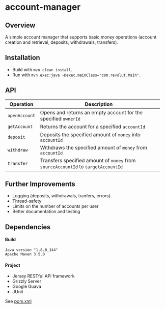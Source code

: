 # account-manager

## Overview

A simple account manager that supports basic money operations (account creation and retrieval, deposits, withdrawals, transfers).

## Installation

* Build with `mvn clean install`.
* Run with `mvn exec:java -Dexec.mainClass="com.revolut.Main"`.

## API

|Operation|Description|
|-|-|
|`openAccount`|Opens and returns an empty account for the specified `ownerId`|
|`getAccount`|Returns the account for a specified `accountId`|
|`deposit`|Deposits the specified amount of `money` into `accountId`|
|`withdraw`|Withdraws the specified amount of `money` from `accountId`|
|`transfer`|Transfers specified amount of `money` from `sourceAccountId` to `targetAccountId`|

## Further Improvements

* Logging (deposits, withdrawals, tranfers, errors)
* Thread-safety
* Limits on the number of accounts per user
* Better documentation and testing

## Dependencies

#### Build

```
Java version "1.8.0_144"
Apache Maven 3.5.0
```

#### Project

* Jersey RESTful API framework
* Grizzly Server
* Google Guava
* JUnit

See [pom.xml](pom.xml)
